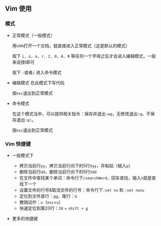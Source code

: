 ## Vim 使用

### 模式

- 正常模式（一般模式）

  用vim打开一个文档，就直接进入正常模式（这是默认的模式）

  按下 `i, o, a, r, I, O, A, R` 等任何一个字母之后才会进入编辑模式，一般来说按i即可

  按下 `:`或者`/` 进入命令模式

- 编辑模式
  在此模式下写代码
  
  按`esc`退出到正常模式
  
- 命令模式

  在这个模式当中，可以提供相关指令：保存并退出`:wq`，无修改退出`:q`，不保存退出`:q!`。

  按`esc`退出到正常模式

### Vim 快捷键

- 一般模式下
  - 拷贝当前行`yy`，拷贝当前行向下的5行`5yy`，并粘贴（输入`p`）
  - 删除当前行`dd`，删除当前行向下的5行`5dd`
  - 在文件中查找某个单词：命令行下`/searchWord`，回车查找，输入`n`就是查找下一个
  - 设置文件的行号&取消文件的行号：命令行下`:set nu` 和 `:set nonu`
  - 定位到文件首行：`gg`，尾行：`G`
  - 撤销动作：`u`（`esc`+`u`）
  - 快速定位到第20行：`20` + `shift + g`

- 更多的快捷键

